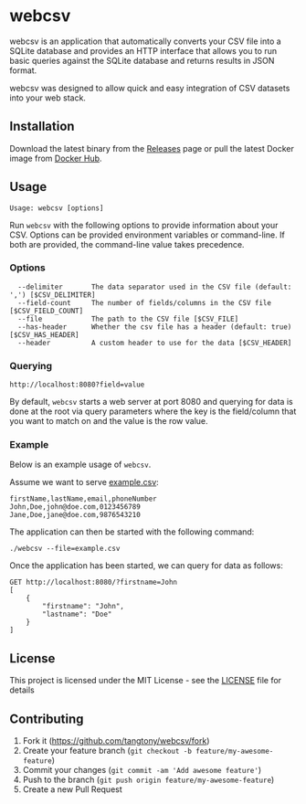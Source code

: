 # webcsv

webcsv is an application that automatically converts your CSV file into a SQLite database and provides an HTTP interface that allows you to run basic queries against the SQLite database and returns results in JSON format.

webcsv was designed to allow quick and easy integration of CSV datasets into your web stack.

## Installation

Download the latest binary from the [Releases](https://github.com/tangtony/webcsv/releases) page or pull the latest Docker image from [Docker Hub](https://cloud.docker.com/repository/docker/tangtony/webcsv).

## Usage
```
Usage: webcsv [options]
```

Run `webcsv` with the following options to provide information about your CSV. Options can be provided environment variables or command-line. If both are provided, the command-line value takes precedence.

### Options
```
  --delimiter       The data separator used in the CSV file (default: ',') [$CSV_DELIMITER]
  --field-count     The number of fields/columns in the CSV file [$CSV_FIELD_COUNT]
  --file            The path to the CSV file [$CSV_FILE]
  --has-header      Whether the csv file has a header (default: true) [$CSV_HAS_HEADER]
  --header          A custom header to use for the data [$CSV_HEADER]
```

### Querying
```
http://localhost:8080?field=value
```

By default, `webcsv` starts a web server at port 8080 and querying for data is done at the root via query parameters where the key is the field/column that you want to match on and the value is the row value.

### Example

Below is an example usage of `webcsv`. 

Assume we want to serve [example.csv](example.csv):
```
firstName,lastName,email,phoneNumber
John,Doe,john@doe.com,0123456789
Jane,Doe,jane@doe.com,9876543210
```

The application can then be started with the following command:
```
./webcsv --file=example.csv
```

Once the application has been started, we can query for data as follows:
```
GET http://localhost:8080/?firstname=John
[
    {
        "firstname": "John",
        "lastname": "Doe"
    }
]
```

## License

This project is licensed under the MIT License - see the [LICENSE](LICENSE) file for details

## Contributing

1. Fork it (<https://github.com/tangtony/webcsv/fork>)
2. Create your feature branch (`git checkout -b feature/my-awesome-feature`)
3. Commit your changes (`git commit -am 'Add awesome feature'`)
4. Push to the branch (`git push origin feature/my-awesome-feature`)
5. Create a new Pull Request
